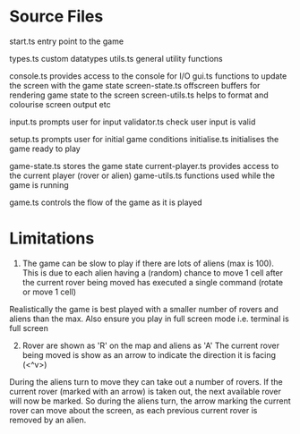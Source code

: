 
# Source Files

start.ts                entry point to the game

types.ts                custom datatypes
utils.ts                general utility functions

console.ts              provides access to the console for I/O
gui.ts                  functions to update the screen with the game state
screen-state.ts         offscreen buffers for rendering game state to the screen
screen-utils.ts         helps to format and colourise screen output etc

input.ts                prompts user for input
validator.ts            check user input is valid

setup.ts                prompts user for initial game conditions
initialise.ts           initialises the game ready to play

game-state.ts           stores the game state
current-player.ts       provides access to the current player (rover or alien)
game-utils.ts           functions used while the game is running

game.ts                 controls the flow of the game as it is played


# Limitations

1. The game can be slow to play if there are lots of aliens (max is 100).
This is due to each alien having a (random) chance to move 1 cell after the current rover being
moved has executed a single command (rotate or move 1 cell)

Realistically the game is best played with a smaller number of rovers and aliens than the max. Also 
ensure you play in full screen mode i.e. terminal is full screen

2. Rover are shown as 'R' on the map and aliens as 'A'
The current rover being moved is show as an arrow to indicate the direction it is facing (<^v>)

During the aliens turn to move they can take out a number of rovers. If the current rover (marked
with an arrow) is taken out, the next available rover will now be marked. So during the aliens
turn, the arrow marking the current rover can move about the screen, as each previous current rover
is removed by an alien.











